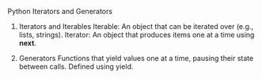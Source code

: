 Python Iterators and Generators
1. Iterators and Iterables
Iterable: An object that can be iterated over (e.g., lists, strings).
Iterator: An object that produces items one at a time using __next__.

2. Generators
Functions that yield values one at a time, pausing their state between calls. Defined using yield.
